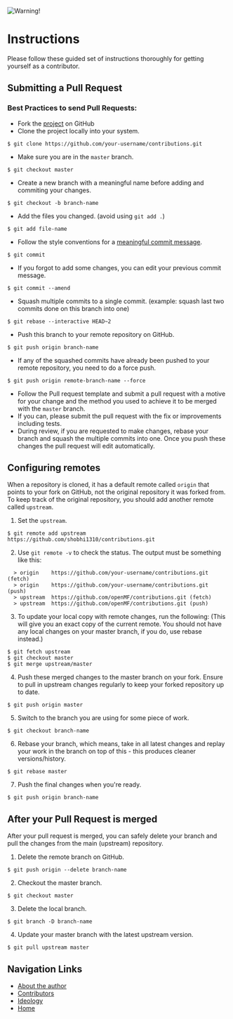 ![Warning!](https://cdn.searchenginejournal.com/wp-content/uploads/2017/05/shutterstock_389230123-760x400.jpg)

# Instructions

Please follow these guided set of instructions thoroughly for getting yourself as a contributor.

## Submitting a Pull Request

### Best Practices to send Pull Requests:
  - Fork the [project](https://github.com/openMF/contributions) on GitHub
  - Clone the project locally into your system.
```console
$ git clone https://github.com/your-username/contributions.git
```
  - Make sure you are in the `master` branch.
```console
$ git checkout master
```
  - Create a new branch with a meaningful name before adding and commiting your changes.
```console
$ git checkout -b branch-name
```
  - Add the files you changed. (avoid using `git add .`)
```console
$ git add file-name
```
  - Follow the style conventions for a [meaningful commit message](COMMIT_MESSAGE.md).
```console
$ git commit
```
  - If you forgot to add some changes, you can edit your previous commit message.
```console
$ git commit --amend
```
  - Squash multiple commits to a single commit. (example: squash last two commits done on this branch into one)
```console
$ git rebase --interactive HEAD~2 
```
  - Push this branch to your remote repository on GitHub.
```console
$ git push origin branch-name
```
  - If any of the squashed commits have already been pushed to your remote repository, you need to do a force push.
```console
$ git push origin remote-branch-name --force
```
  - Follow the Pull request template and submit a pull request with a motive for your change and the method you used to achieve it to be merged with the `master` branch.
  - If you can, please submit the pull request with the fix or improvements including tests.
  - During review, if you are requested to make changes, rebase your branch and squash the multiple commits into one. Once you push these changes the pull request will edit automatically.


## Configuring remotes
When a repository is cloned, it has a default remote called `origin` that points to your fork on GitHub, not the original repository it was forked from. To keep track of the original repository, you should add another remote called `upstream`.

1. Set the `upstream`.
```console
$ git remote add upstream https://github.com/shobhi1310/contributions.git
```
2. Use `git remote -v` to check the status. The output must be something like this:
```console
  > origin    https://github.com/your-username/contributions.git (fetch)
  > origin    https://github.com/your-username/contributions.git (push)
  > upstream  https://github.com/openMF/contributions.git (fetch)
  > upstream  https://github.com/openMF/contributions.git (push)
```
3. To update your local copy with remote changes, run the following: (This will give you an exact copy of the current remote. You should not have any local changes on your master branch, if you do, use rebase instead.)
```console
$ git fetch upstream
$ git checkout master
$ git merge upstream/master
```
4. Push these merged changes to the master branch on your fork. Ensure to pull in upstream changes regularly to keep your forked repository up to date.
```console
$ git push origin master
```
5. Switch to the branch you are using for some piece of work.
```console
$ git checkout branch-name
```
6. Rebase your branch, which means, take in all latest changes and replay your work in the branch on top of this - this produces cleaner versions/history.
```console
$ git rebase master
```
7. Push the final changes when you're ready.
```console
$ git push origin branch-name
```

## After your Pull Request is merged
After your pull request is merged, you can safely delete your branch and pull the changes from the main (upstream) repository.

1. Delete the remote branch on GitHub.
```console
$ git push origin --delete branch-name
```
2. Checkout the master branch.
```console
$ git checkout master
```
3. Delete the local branch.
```console
$ git branch -D branch-name
```
4. Update your master branch with the latest upstream version.
```console
$ git pull upstream master
```

## Navigation Links
- [About the author](./About_Me)
- [Contributors](./Contributors)
- [Ideology](./Ideology)
- [Home](./)